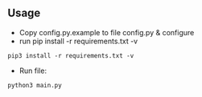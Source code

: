 ## Usage
- Copy config.py.example to file config.py & configure
- run pip install -r requirements.txt -v
```
pip3 install -r requirements.txt -v
```
- Run file:
```
python3 main.py
```